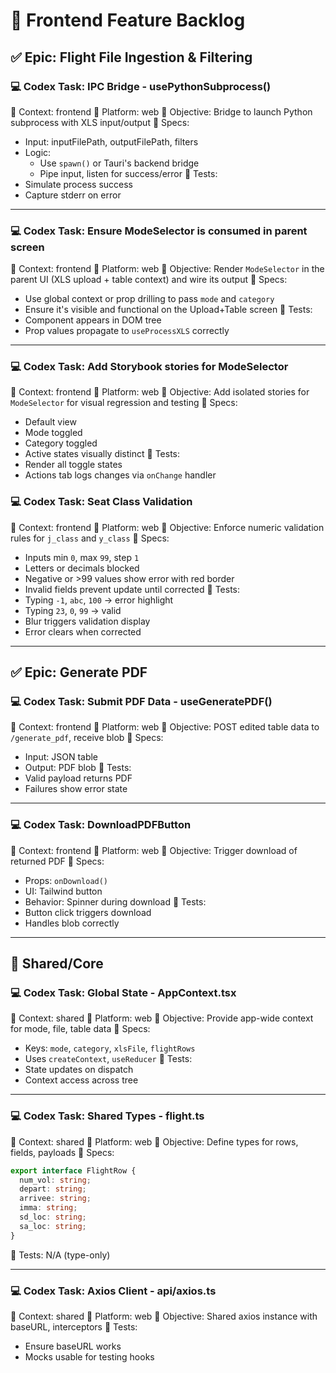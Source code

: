 # 🧩 Frontend Feature Backlog

## ✅ Epic: Flight File Ingestion & Filtering

### 💻 Codex Task: IPC Bridge - usePythonSubprocess()
🧭 Context: frontend
📁 Platform: web
🎯 Objective: Bridge to launch Python subprocess with XLS input/output
🧩 Specs:
* Input: inputFilePath, outputFilePath, filters
* Logic:
  * Use `spawn()` or Tauri's backend bridge
  * Pipe input, listen for success/error
🧪 Tests:
* Simulate process success
* Capture stderr on error

--------------------------------

### 💻 Codex Task: Ensure ModeSelector is consumed in parent screen
🧭 Context: frontend
📁 Platform: web
🎯 Objective: Render `ModeSelector` in the parent UI (XLS upload + table context) and wire its output
🧩 Specs:
* Use global context or prop drilling to pass `mode` and `category`
* Ensure it's visible and functional on the Upload+Table screen
🧪 Tests:
* Component appears in DOM tree
* Prop values propagate to `useProcessXLS` correctly

--------------------------------

### 💻 Codex Task: Add Storybook stories for ModeSelector
🧭 Context: frontend
📁 Platform: web
🎯 Objective: Add isolated stories for `ModeSelector` for visual regression and testing
🧩 Specs:
* Default view
* Mode toggled
* Category toggled
* Active states visually distinct
🧪 Tests:
* Render all toggle states
* Actions tab logs changes via `onChange` handler

### 💻 Codex Task: Seat Class Validation
🧭 Context: frontend
📁 Platform: web
🎯 Objective: Enforce numeric validation rules for `j_class` and `y_class`
🧩 Specs:
* Inputs min `0`, max `99`, step `1`
* Letters or decimals blocked
* Negative or >99 values show error with red border
* Invalid fields prevent update until corrected
🧪 Tests:
* Typing `-1`, `abc`, `100` → error highlight
* Typing `23`, `0`, `99` → valid
* Blur triggers validation display
* Error clears when corrected

--------------------------------

## ✅ Epic: Generate PDF
### 💻 Codex Task: Submit PDF Data - useGeneratePDF()
🧭 Context: frontend
📁 Platform: web
🎯 Objective: POST edited table data to `/generate_pdf`, receive blob
🧩 Specs:
* Input: JSON table
* Output: PDF blob
🧪 Tests:
* Valid payload returns PDF
* Failures show error state

--------------------------------

### 💻 Codex Task: DownloadPDFButton
🧭 Context: frontend
📁 Platform: web
🎯 Objective: Trigger download of returned PDF
🧩 Specs:
* Props: `onDownload()`
* UI: Tailwind button
* Behavior: Spinner during download
🧪 Tests:
* Button click triggers download
* Handles blob correctly

--------------------------------

## 🧱 Shared/Core
### 💻 Codex Task: Global State - AppContext.tsx
🧭 Context: shared
📁 Platform: web
🎯 Objective: Provide app-wide context for mode, file, table data
🧩 Specs:
* Keys: `mode`, `category`, `xlsFile`, `flightRows`
* Uses `createContext`, `useReducer`
🧪 Tests:
* State updates on dispatch
* Context access across tree

--------------------------------

### 💻 Codex Task: Shared Types - flight.ts
🧭 Context: shared
📁 Platform: web
🎯 Objective: Define types for rows, fields, payloads
🧩 Specs:
```ts
export interface FlightRow {
  num_vol: string;
  depart: string;
  arrivee: string;
  imma: string;
  sd_loc: string;
  sa_loc: string;
}
```
🧪 Tests: N/A (type-only)

--------------------------------

### 💻 Codex Task: Axios Client - api/axios.ts
🧭 Context: shared
📁 Platform: web
🎯 Objective: Shared axios instance with baseURL, interceptors
🧪 Tests:
* Ensure baseURL works
* Mocks usable for testing hooks







